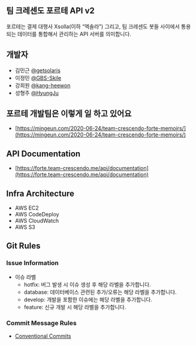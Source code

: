 ## 팀 크레센도 포르테 API v2
포르테는 결제 대행사 Xsolla(이하 “엑솔라”) 그리고, 팀 크레센도 봇들 사이에서 통용되는 데이터를 통합해서 관리하는 API 서버를 의미합니다.

## 개발자
- 김민근 [@getsolaris](https://github.com/getsolaris)
- 이정민 [@GBS-Skile](https://github.com/GBS-Skile)
- 강희원 [@kang-heewon](https://github.com/kang-heewon)
- 성형주 [@HyungJu](https://github.com/HyungJu)

## 포르테 개발팀은 이렇게 일 하고 있어요
- [https://mingeun.com/2020-06-24/team-crescendo-forte-memoirs/](https://mingeun.com/2020-06-24/team-crescendo-forte-memoirs/)

## API Documentation
- [https://forte.team-crescendo.me/api/documentation](https://forte.team-crescendo.me/api/documentation)

## Infra Architecture
- AWS EC2
- AWS CodeDeploy
- AWS CloudWatch 
- AWS S3

## Git Rules
### Issue Information 
- 이슈 라벨
    - hotfix: 버그 발생 시 이슈 생성 후 해당 라벨을 추가합니다.
    - database: 데이터베이스 관련된 추가/오류는 해당 라벨을 추가합니다.
    - develop: 개발을 포함한 이슈에는 해당 라벨을 추가합니다.
    - feature: 신규 개발 시 해당 라벨을 추가합니다.
    
### Commit Message Rules
- [Conventional Commits](https://www.conventionalcommits.org/) 
